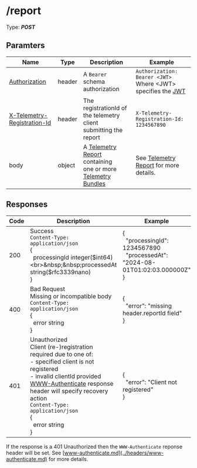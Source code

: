 # /report

Type: ***POST***

## Paramters

| Name | Type | Description | Example |
| ---- | ---- | ----------- | ------- |
| [Authorization](../headers/authorization.md) | header | A `Bearer` schema authorization | `Authorization: Bearer <JWT>`<br>Where \<JWT\> specifies the [JWT](https://jwt.io/) |
| [X-Telemetry-Registration-Id](../headers/telemetry-registration-id.md) | header | The registrationId of the telemetry client<br>submitting the report | `X-Telemetry-Registration-Id: 1234567890` |
| body | object | A [Telemetry Report](../structs/telemetryreport.md) containing<br>one or more [Telemetry Bundles](../structs/telemetrybundles.md) | See [Telemetry Report](../structs/telemetryreport.md) for more details. |

## Responses

| Code | Description | Example |
| ---- | ----------- | ------- |
| 200  | Success<br>`Content-Type: application/json`<br>{<br>&nbsp;&nbsp;processingId integer($int64)<br>&nbsp;&nbsp;processedAt string($rfc3339nano)<br>} | {<br>&nbsp;&nbsp;"processingId": 1234567890<br>&nbsp;&nbsp;"processedAt": "2024-08-01T01:02:03.000000Z"<br>} |
| 400  | Bad Request<br>Missing or incompatible body<br>`Content-Type: application/json`<br>{<br>&nbsp;&nbsp;error string<br>} | {<br>&nbsp;&nbsp;"error": "missing header.reportId field"<br>} |
| 401  | Unauthorized<br>Client (re-)registration required due to one of:<br>- specified client is not registered<br>- invalid clientId provided<br>[WWW-Authenticate](../headers/www-authenticate.md) response header will specify recovery action<br>`Content-Type: application/json`<br>{<br>&nbsp;&nbsp;error string<br>} | {<br>&nbsp;&nbsp;"error": "Client not registered"<br>} |

If the response is a 401 Unauthorized then the `WWW-Authenticate` reponse header will be set.
See [www-authenticate.md](../headers/www-authenticate.md) for more details.
